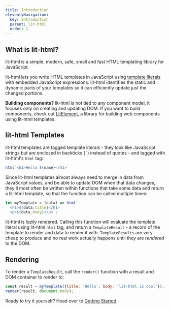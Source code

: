 ```yaml
---
title: Introduction
eleventyNavigation:
  key: Introduction
  parent: lit-html
  order: 1
---
```


## What is lit-html?

lit-html is a simple, modern, safe, small and fast HTML templating library for JavaScript.

lit-html lets you write HTML templates in JavaScript using [template literals] with embedded JavaScript expressions. lit-html identifies the static and dynamic parts of your templates so it can efficiently update just the changed portions.

**Building components?** lit-html is not tied to any component model, it focuses only on creating and updating DOM. If you want to build components, check out [LitElement](https://lit-element.polymer-project.org/), a library for building web components using lit-html templates.

## lit-html Templates

lit-html templates are tagged template literals - they look like JavaScript strings but are enclosed in backticks (`` ` ``) instead of quotes - and tagged with lit-html's `html` tag:

```js
html`<h1>Hello ${name}</h1>`
```

Since lit-html templates almost always need to merge in data from JavaScript values, and be able to update DOM when that data changes, they'll most often be written within functions that take some data and return a lit-html template, so that the function can be called multiple times:

```js
let myTemplate = (data) => html`
  <h1>${data.title}</h1>
  <p>${data.body}</p>`;
```

lit-html is _lazily_ rendered. Calling this function will evaluate the template literal using lit-html `html` tag, and return a `TemplateResult` - a record of the template to render and data to render it with. `TemplateResults` are very cheap to produce and no real work actually happens until they are _rendered_ to the DOM.

## Rendering

To render a `TemplateResult`, call the `render()` function with a result and DOM container to render to:

```js
const result = myTemplate({title: 'Hello', body: 'lit-html is cool'});
render(result, document.body);
```


Ready to try it yourself? Head over to [Getting Started](/guide/getting-started).

[template literals]: https://developer.mozilla.org/en-US/docs/Web/JavaScript/Reference/Template_literals
